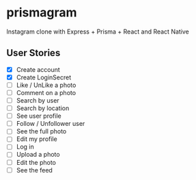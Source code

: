 # prismagram

Instagram clone with Express + Prisma + React and React Native

## User Stories

- [x] Create account
- [x] Create LoginSecret
- [ ] Like / UnLike a photo
- [ ] Comment on a photo
- [ ] Search by user
- [ ] Search by location
- [ ] See user profile
- [ ] Follow / Unfollower user
- [ ] See the full photo
- [ ] Edit my profile
- [ ] Log in
- [ ] Upload a photo
- [ ] Edit the photo
- [ ] See the feed
